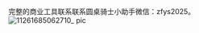 完整的商业工具联系联系圆桌骑士小助手微信：zfys2025。
![11261685062710_ pic](https://github.com/bomber-ql/bomber-ql/assets/132917864/3dfb2ec0-ff64-4367-817b-a6fca027b14f)
